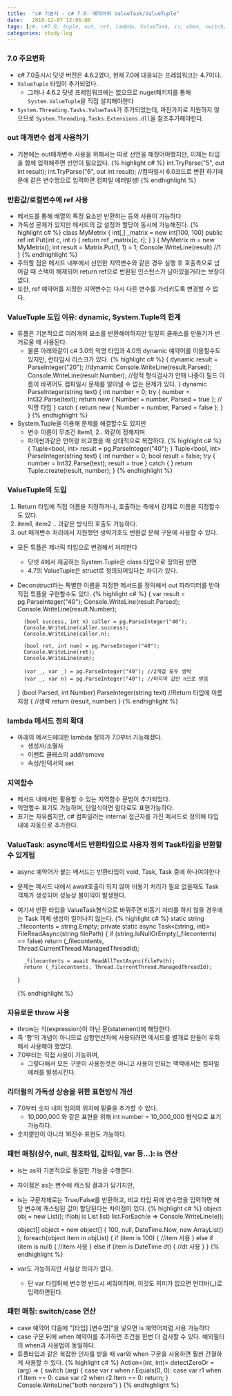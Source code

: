 ```yaml
---
title:  "c# 기본서 - c# 7.0: 예약어와 ValueTask/ValueTuple"
date:   2018-12-07 12:06:00
tags: [c#, c#7.0, tuple, out, ref, lambda, ValueTask, is, when, switch/case]
categories: study-log
---
```


### 7.0 주요변화
- c# 7.0출시시 닷넷 버전은 4.6.2였다, 현재 7.0에 대응되는 프레임워크는 4.7이다.
- `ValueTuple` 타입이 추가되었다.
  - 그러나 4.6.2 닷넷 프레임워크에는 없으므로 nuget패키지를 통해 `System.ValueTuple`을 직접 설치해야한다
-  `System.Threading.Tasks.ValueTask`가 추가되었는데, 마찬가지로 지원하지 않으므로 `System.Threading.Tasks.Extensions.dll`을 참조추가해야한다.


### out 매개변수 쉽게 사용하기
- 기본에는 out매개변수 사용을 위해서는 따로 선언을 해줬어야했지만, 이제는 타입을 함께 입력해주면 선언이 필요없다.
    {% highlight c# %}
    int.TryParse("5", out int result);
    int.TryParse("6", out int result); //컴파일시 6.0코드로 변환 하기때문에 같은 변수명으로 입력하면 컴파일 에러발생!
    {% endhighlight %}


### 반환값/로컬변수에 ref 사용
- 메서드를 통해 배열의 특정 요소만 반환하는 등의 사용이 가능하다
- 가독성 문제가 있지만 메서드의 값 설정과 할당이 동시에 가능해진다.
    {% highlight c# %}
    class MyMetrix
    {
        int[,] _matrix = new int[100, 100]
        public ref int Put(int c, int r)
        {
            return ref _matrix[c, r];
        }
    }
    {
        MyMetrix m = new MyMetrix();
        int result = Matrix.Put(1, 1) = 1;
        Console.WriteLine(result) //1
    }
    {% endhighlight %}
- 주의할 점은 메서드 내부에서 선언한 지역변수와 같은 경우 실행 후 호출측으로 넘어갈 때 스택이 해제되어 return ref으로 반환된 인스턴스가 남아있을거라는 보장이 없다.
- 또한, ref 예약어를 지정한 지역변수는 다시 다른 변수를 가리키도록 변경할 수 없다.

### ValueTuple 도입 이유: dynamic, System.Tuple의 한계
- 튜플은 기본적으로 여러개의 요소를 반환해야하지만 일일히 클래스를 만들기가 번거로울 때 사용된다.
  - 물론 아래와같이 c# 3.0의 익명 타입과 4.0의  dynamic 예약어를 이용할수도 있지만, 런타임시 리스크가 있다.
    {% highlight c# %}
    {
        dynamic result = ParseInteger("20"); //dynamic
        Console.WriteLine(result.Parsed);
        Console.WriteLine(result.Number);
        //정적 형식검사가 안돼 나중이 필드 이름이 바뀌어도 컴파일시 문제를 알아낼 수 없는 문제가 있다.
    }
    dynamic ParseInteger(string text)
    {
        int number = 0;
        try
        {
            number = Int32.Parse(text);
            return new { Number = number, Parsed = true }; //익명 타입
        }
        catch
        {
            return new { Number = number, Parsed = false };
        }
    }
    {% endhighlight %}
- System.Tuple을 이용해 문제를 해결할수도 있지만
  - 변수 이름이 무조건 Item1, 2.. 와같이 정해지며
  - 파이썬과같은 언어랑 비교했을 때 상대적으로 복잡하다.
    {% highlight c# %}
    {
        Tuple<bool, int> result = pg.ParseInteger("40");
    }
    Tuple<bool, int> ParseInteger(string text)
    {
        int number = 0;
        bool result = false;
        try
        {
            number = Int32.Parse(text);
            result = true
        }
        catch { }
        return Tuple.create(result, number);
    }
    {% endhighlight %}

### ValueTuple의 도입
1. Return 타입에 직접 이름을 지정하거나, 호출하는 측에서 강제로 이름을 지정할수도 있다.
2. item1, item2 .. 과같은 방식의 호출도 가능하다.
3. out 매개변수 처리에서 지원했던 생략기호도 반환값 분해 구문에 사용할 수 있다.
- 모든 튜플은 제너릭 타입으로 변경해서 처리한다
  - 닷넷 4에서 제공하는 System.Tuple은 class 타입으로 정의된 반면
  - 4.7의 ValueTuple은 struct로 정의되어있다는 차이가 있다.
- Deconstruct라는 특별한 이름을 지정한 메서드를 정의해서 out 파라미터를 받아 직접 튜플을 구현할수도 있다.
    {% highlight c# %}
    {
        var result = pg.ParseInteger("40");
        Console.WriteLine(result.Parsed);
        Console.WriteLine(result.Number);

        (bool success, int n) caller = pg.ParseInteger("40");
        Console.WriteLine(caller.success);
        Console.WriteLine(caller.n);

        (bool ret, int num) = pg.ParseInteger("40");
        Console.WriteLine(ret);
        Console.WriteLine(num);

        (var _, var _) = pg.ParseInteger("40"); //2개값 모두 생략
        (var _, var n) = pg.ParseInteger("40"); //마지막 값만 n으로 받음
    }
    (bool Parsed, int Number) ParseInteger(string text) //Return 타입에 이름 지정
    {
        //생략
        return (result, number)
    }
    {% endhighlight %}

### lambda 메서드 정의 확대 
- 아래의 메서드에대한 lambda 정의가 7.0부터 가능해졌다.
  - 생성자/소멸자
  - 이벤트 클래스의 add/remove
  - 속성/인덱서의 set

### 지역함수
- 메서드 내에서만 활용할 수 있는 지역함수 문법이 추가되었다.
- 익명함수 표기도 가능하며, 단일식이면 람다로도 표현가능하다.
- 표기는 자유롭지만, c# 컴파일러는 internal 접근자를 가진 메서드로 정의해 타입 내에 자동으로 추가한다.

### ValueTask<T>: async메서드 반환타입으로 사용자 정의 Task타입을 반환할 수 있게됨 
- async 예약어가 붙는 메서드는 반환타입이 void, Task, Task<T> 중에 하나여야한다
- 문제는 메서드 내에서 await호출이 되지 않아 비동기 처리가 필요 없을때도 Task 객체가 생성되어 성능상 불이익이 발생한다.
- 여기서 반환 타입을 ValueTask<T>형식으로 바꿔주면 비동기 처리를 하지 않을 경우에는 Task 객체 생성이 일어나지 않는다.
    {% highlight c# %}
    static string _filecontents = string.Empty;
    private static async Task<(string, int)> FileReadAsync(string filePath)
    {
        if (string.IsNullOrEmpty(_filecontents) == false)
                return (_filecontents, Thread.CurrentThread.ManagedThreadId);
        
        _filecontents = await ReadAllTextAsync(filePath);
        return (_filecontents, Thread.CurrentThread.ManagedThreadId);
    }
    
    {% endhighlight %}

### 자유로운 throw 사용
- throw는 식(expression)이 아닌 문(statement)에 해당한다.
- 즉 '항'의 개념이 아니므로 삼항연산자에 사용되려면 메서드를 별개로 만들어 우회해서 사용해야 했었다.
- 7.0부터는 직접 사용이 가능하며,
  - 그렇다해서 모든 구문이 사용한것은 아니고 사용이 안되는 맥락에서는 컴파일 에러를 발생시킨다.

### 리터럴의 가독성 상승을 위한 표현방식 개선
- 7.0부터 숫자 내의 임의의 위치에 밑줄을 추가할 수 있다.
  - 10,000,000 와 같은 표현을 위해 int number = 10_000_000 형식으로 표기 가능하다.
- 숫자뿐만이 아니라 16진수 표현도 가능하다.

### 패턴 매칭(상수, null, 참조타입, 값타입, var 등...): is 연산
- is는 as와 기본적으로 동일한 기능을 수행한다.
- 차이점은 as는 변수에 캐스팅 결과가 담기지만,
- is는 구문자체로는 True/False를 반환하고, 비교 타입 뒤에 변수명을 입력하면 해당 변수에 캐스팅된 값이 할당된다는 차이점이 있다.
    {% highlight c# %}
    object obj = new List<string>();
    if(obj is List<string> list)
        list.ForEach(e => Console.WriteLine(e));

    object[] object = new object[] { 100, null, DateTime.Now, new ArrayList() };
    foreach(object item in objList)
    {
        if (item is 100) {
            //item 사용
        } else if (item is null) { 
            //item 사용
        } else if (item is DateTime dt) {
            //dt 사용
        }
    }
    {% endhighlight %}
- var도 가능하지만 사실상 의미가 없다.
  - 단 var 타입뒤에 변수명 반드시 써줘야하며, 이것도 의미가 없으면 언더바(_)로 입력하면된다.


### 패턴 매칭: switch/case 연산
- case 예약어 다음에 "[타입] [변수명]"을 넣으면 is 예약어처럼 사용 가능하다
- case 구문 뒤에 when 예약어를 추가하면 조건을 한번 더 검사할 수 있다. 예외필터의 when과 사용법이 동일하다.
- 튜플타입과 같은 복잡한 인자를 받을 때 var와 when 구문을 사용하면 훨씬 간결하게 사용할 수 있다.
    {% highlight c# %}
    Action<(int, int)> detectZeroOr = (arg) =>
    {
        switch (arg)
        {
            case var r when r.Equals(0, 0):
            case var r1 when r1.Item == 0:
            case var r2 when r2.Item == 0:
                return;
        }
        Console.WriteLine("both nonzero")
    }
    {% endhighlight %}
